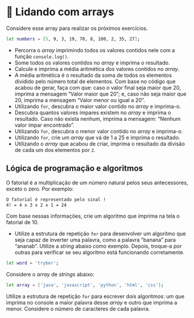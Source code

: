 # 🚀 Lidando com arrays

Considere esse array para realizar os próximos exercícios.

```sh
let numbers = [5, 9, 3, 19, 70, 8, 100, 2, 35, 27];
```
- Percorra o _array_ imprimindo todos os valores contidos nele com a função `console.log()`.
- Some todos os valores contidos no _array_ e imprima o resultado.
- Calcule e imprima a média aritmética dos valores contidos no _array_.
- A média aritmética é o resultado da soma de todos os elementos dividido pelo número total de elementos.
Com base no código que acabou de gerar, faça com que: caso o valor final seja maior que 20, imprima a mensagem “Valor maior que 20”; e, caso não seja maior que 20, imprima a mensagem “Valor menor ou igual a 20”.
- Utilizando `for`, descubra o maior valor contido no _array_ e imprima-o.
- Descubra quantos valores ímpares existem no _array_ e imprima o resultado. Caso não exista nenhum, imprima a mensagem: “Nenhum valor ímpar encontrado”.
- Utilizando `for`, descubra o menor valor contido no _array_ e imprima-o.
- Utilizando `for`, crie um _array_ que vá de 1 a 25 e imprima o resultado.
- Utilizando o _array_ que acabou de criar, imprima o resultado da divisão de cada um dos elementos por `2`.

## Lógica de programação e algoritmos

O fatorial é a multiplicação de um número natural pelos seus antecessores, exceto o zero. Por exemplo:

```sh
O fatorial é representado pelo sinal !
4! = 4 x 3 x 2 x 1 = 24
```

Com base nessas informações, crie um algoritmo que imprima na tela o fatorial de 10.

- Utilize a estrutura de repetição `for` para desenvolver um algoritmo que seja capaz de inverter uma palavra, como a palavra “banana” para “ananab”. Utilize a _string_ abaixo como exemplo. Depois, troque-a por outras para verificar se seu algoritmo está funcionando corretamente.

```sh
let word = 'tryber';
```

Considere o _array_ de _strings_ abaixo:

```sh
let array = ['java', 'javascript', 'python', 'html', 'css'];
```

Utilize a estrutura de repetição `for` para escrever dois algoritmos: um que imprima no console a maior palavra desse _array_ e outro que imprima a menor. Considere o número de caracteres de cada palavra.
